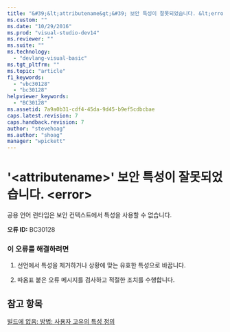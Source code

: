 ```yaml
---
title: "&#39;&lt;attributename&gt;&#39; 보안 특성이 잘못되었습니다. &lt;error&gt; | Microsoft Docs"
ms.custom: ""
ms.date: "10/29/2016"
ms.prod: "visual-studio-dev14"
ms.reviewer: ""
ms.suite: ""
ms.technology: 
  - "devlang-visual-basic"
ms.tgt_pltfrm: ""
ms.topic: "article"
f1_keywords: 
  - "vbc30128"
  - "bc30128"
helpviewer_keywords: 
  - "BC30128"
ms.assetid: 7a9a0b31-cdf4-45da-9d45-b9ef5cdbcbae
caps.latest.revision: 7
caps.handback.revision: 7
author: "stevehoag"
ms.author: "shoag"
manager: "wpickett"
---
```

# &#39;&lt;attributename&gt;&#39; 보안 특성이 잘못되었습니다. &lt;error&gt;
공용 언어 런타임은 보안 컨텍스트에서 특성을 사용할 수 없습니다.  
  
 **오류 ID:** BC30128  
  
### 이 오류를 해결하려면  
  
1.  선언에서 특성을 제거하거나 상황에 맞는 유효한 특성으로 바꿉니다.  
  
2.  따옴표 붙은 오류 메시지를 검사하고 적절한 조치를 수행합니다.  
  
## 참고 항목  
 [빌드에 없음: 방법: 사용자 고유의 특성 정의](http://msdn.microsoft.com/ko-kr/039609c4-ec43-4f44-945f-aa3b5b535c6a)